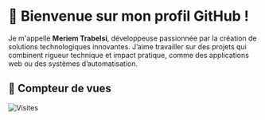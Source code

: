 # 👋 Bienvenue sur mon profil GitHub !

Je m'appelle **Meriem Trabelsi**, développeuse passionnée par la création de solutions technologiques innovantes. J’aime travailler sur des projets qui combinent rigueur technique et impact pratique, comme des applications web ou des systèmes d’automatisation.


## 👀 Compteur de vues
![Visites](https://visitor-badge.laobi.icu/badge?page_id=mariem-trabelsi.mariem-trabelsi)

